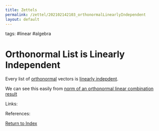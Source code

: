 ```yaml
---
title: Zettels
permalink: /zettel/202102142103_orthonormalLinearlyIndependent
layout: default
---
```

tags: #linear #algebra

# Orthonormal List is Linearly Independent

Every list of [orthonormal](202102142052_orthonormalDefinition) vectors is [linearly indepdent](202102062038_linearlyDependentDefinition).

We can see this easily from [norm of an orthonormal linear combination result](202102142057_normOrthonormalLinearCombination)

Links: 

References: 

[Return to Index](index)